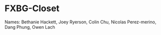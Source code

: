 # FXBG-Closet

Names:
Bethanie Hackett,
Joey Ryerson,
Colin Chu,
Nicolas Perez-merino,
Dang Phung,
Owen Lach

